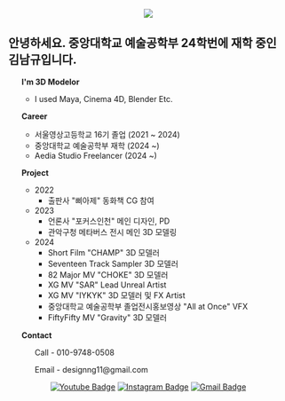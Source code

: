 <div align=center>
  
<a href="https://hits.seeyoufarm.com"><img src="https://hits.seeyoufarm.com/api/count/incr/badge.svg?url=https%3A%2F%2Fgithub.com%2Fdesignng11&count_bg=%2379C83D&title_bg=%23555555&icon=&icon_color=%23E7E7E7&title=hits&edge_flat=false"/></a>

</div>

<h2>
  안녕하세요. 중앙대학교 예술공학부 24학번에 재학 중인 김남규입니다.    
</h2>

<ul>
  <b> I'm 3D Modelor </b>
    <ul>
      <li> I used Maya, Cinema 4D, Blender Etc. </li>
    </ul>
</ul>

<ul>
  <b> Career </b>
   <ul>
     <li> 서울영상고등학교 16기 졸업 (2021 ~ 2024) </li>
     <li> 중앙대학교 예술공학부 재학 (2024 ~) </li>
     <li> Aedia Studio Freelancer (2024 ~) </li>
   </ul>
</ul>

<ul>
  <b> Project </b>
    <ul>
      <li> 2022 
        <ul>
          <li> 출판사 "삐아제" 동화책 CG 참여 </li>
        </ul>
      </li>
      <li> 2023 
        <ul>
          <li> 언론사 "포커스인천" 메인 디자인, PD </li>
          <li> 관악구청 메타버스 전시 메인 3D 모델링 </li>
        </ul>
      </li>
      <li> 2024 
        <ul>
          <li> Short Film "CHAMP" 3D 모델러 </li>
          <li> Seventeen Track Sampler 3D 모델러 </li>
          <li> 82 Major MV "CHOKE" 3D 모델러 </li>
          <li> XG MV "SAR" Lead Unreal Artist </li>
          <li> XG MV "IYKYK" 3D 모델러 및 FX Artist </li>
          <li> 중앙대학교 예술공학부 졸업전시홍보영상 "All at Once" VFX </li>
          <li> FiftyFifty MV "Gravity" 3D 모델러 </li>
        </ul>
      </li>
    </ul>
</ul>

<ul>
  <b> Contact </b>
    <ul>
      Call - 010-9748-0508
    </ul>
    <ul>
      Email - designng11@gmail.com
    </ul>
</ul>

<div align=center>

[![Youtube Badge](https://img.shields.io/badge/YOUTUBE-ff0000?style=flat-square&logo=youtube&link=https://youtube.com/@naguk?si=qGYPi1-ricqxTVql)](https://youtube.com/@naguk?si=qGYPi1-ricqxTVql) [![Instagram Badge](https://img.shields.io/badge/INSTAGRAM-%23E4405F?style=flat-square&logo=instagram&logoColor=white&link=https://www.instagram.com/namgyueye/)](https://www.instagram.com/namgyueye/) [![Gmail Badge](https://img.shields.io/badge/GMAIL-%23EA4335?style=flat-square&logo=gmail&logoColor=white&link=mailto:designng11%40gmail.com)](mailto:designng11@gmail.com)

<div>
